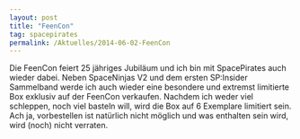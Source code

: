 ```yaml
---
layout: post
title: "FeenCon"
tag: spacepirates
permalink: /Aktuelles/2014-06-02-FeenCon
---
```



Die FeenCon feiert 25 jähriges Jubiläum und ich bin mit SpacePirates auch wieder dabei. Neben SpaceNinjas V2 und dem ersten SP:Insider Sammelband werde ich auch wieder eine besondere und extremst limitierte Box exklusiv auf der FeenCon verkaufen. Nachdem ich weder viel schleppen, noch viel basteln will, wird die Box auf 6 Exemplare limitiert sein. Ach ja, vorbestellen ist natürlich nicht möglich und was enthalten sein wird, wird (noch) nicht verraten.


